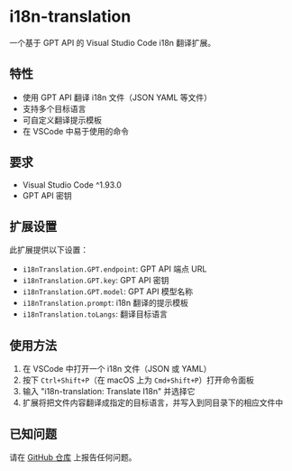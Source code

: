 # i18n-translation

一个基于 GPT API 的 Visual Studio Code i18n 翻译扩展。

## 特性

- 使用 GPT API 翻译 i18n 文件（JSON YAML 等文件）
- 支持多个目标语言
- 可自定义翻译提示模板
- 在 VSCode 中易于使用的命令

## 要求

- Visual Studio Code ^1.93.0
- GPT API 密钥

## 扩展设置

此扩展提供以下设置：

* `i18nTranslation.GPT.endpoint`: GPT API 端点 URL
* `i18nTranslation.GPT.key`: GPT API 密钥
* `i18nTranslation.GPT.model`: GPT API 模型名称
* `i18nTranslation.prompt`: i18n 翻译的提示模板
* `i18nTranslation.toLangs`: 翻译目标语言

## 使用方法

1. 在 VSCode 中打开一个 i18n 文件（JSON 或 YAML）
2. 按下 `Ctrl+Shift+P`（在 macOS 上为 `Cmd+Shift+P`）打开命令面板
3. 输入 "i18n-translation: Translate I18n" 并选择它
4. 扩展将把文件内容翻译成指定的目标语言，并写入到同目录下的相应文件中

## 已知问题

请在 [GitHub 仓库](https://github.com/yourusername/i18n-translation/issues) 上报告任何问题。
